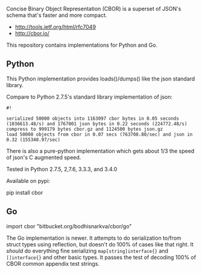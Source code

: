 Concise Binary Object Representation (CBOR) is a superset of JSON's schema that's faster and more compact.

* http://tools.ietf.org/html/rfc7049
* http://cbor.io/

This repository contains implementations for Python and Go.

## Python ##
This Python implementation provides loads()/dumps() like the json standard library.

Compare to Python 2.7.5's standard library implementation of json:

```
#!

serialized 50000 objects into 1163097 cbor bytes in 0.05 seconds (1036613.48/s) and 1767001 json bytes in 0.22 seconds (224772.48/s)
compress to 999179 bytes cbor.gz and 1124500 bytes json.gz
load 50000 objects from cbor in 0.07 secs (763708.80/sec) and json in 0.32 (155348.97/sec)
```

There is also a pure-python implementation which gets about 1/3 the speed of json's C augmented speed.

Tested in Python 2.7.5, 2,7.6, 3.3.3, and 3.4.0

Available on pypi:

pip install cbor

## Go ##

import cbor "bitbucket.org/bodhisnarkva/cbor/go"

The Go implementation is newer. It attempts to do serialization to/from struct types using reflection, but doesn't do 100% of cases like that right. It _should_ do everything fine serializing `map[string]interface{}` and `[]interface{}` and other basic types. It passes the test of decoding 100% of CBOR common appendix test strings.